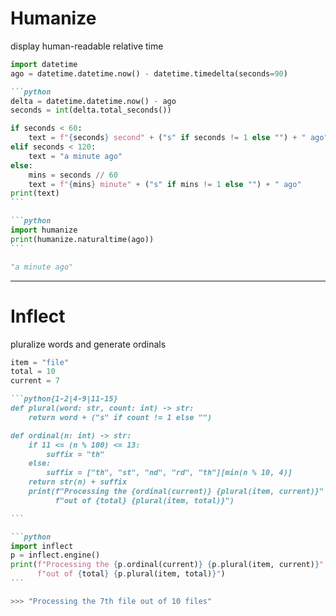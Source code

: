 # Humanize

display human-readable relative time

```python
import datetime 
ago = datetime.datetime.now() - datetime.timedelta(seconds=90)
```

<v-clicks>

````md magic-move
```python
delta = datetime.datetime.now() - ago
seconds = int(delta.total_seconds())

if seconds < 60:
    text = f"{seconds} second" + ("s" if seconds != 1 else "") + " ago"
elif seconds < 120:
    text = "a minute ago"
else:
    mins = seconds // 60
    text = f"{mins} minute" + ("s" if mins != 1 else "") + " ago"
print(text)
```

```python
import humanize
print(humanize.naturaltime(ago))
```
````

</v-clicks>

```python
"a minute ago"
```

---

# Inflect

pluralize words and generate ordinals

```python
item = "file"
total = 10
current = 7
```

<v-clicks>

````md magic-move
```python{1-2|4-9|11-15}
def plural(word: str, count: int) -> str:
    return word + ("s" if count != 1 else "")

def ordinal(n: int) -> str:
    if 11 <= (n % 100) <= 13:
        suffix = "th"
    else:
        suffix = ["th", "st", "nd", "rd", "th"][min(n % 10, 4)]
    return str(n) + suffix
    print(f"Processing the {ordinal(current)} {plural(item, current)}"
          f"out of {total} {plural(item, total)}")

```

```python
import inflect
p = inflect.engine()
print(f"Processing the {p.ordinal(current)} {p.plural(item, current)}"
      f"out of {total} {p.plural(item, total)}")
```
````

</v-clicks>

```python
>>> "Processing the 7th file out of 10 files"
```
